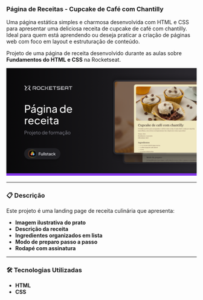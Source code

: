 ### Página de Receitas - Cupcake de Café com Chantilly

Uma página estática simples e charmosa desenvolvida com HTML e CSS para apresentar uma deliciosa receita de cupcake de café com chantilly. Ideal para quem está aprendendo ou deseja praticar a criação de páginas web com foco em layout e estruturação de conteúdo.

Projeto de uma página de receita desenvolvido durante as aulas sobre **Fundamentos do HTML e CSS** na Rocketseat.

![Imagem do Cupcake de Café com Chantilly](assets/hero.png)

---

### 📋 Descrição

Este projeto é uma landing page de receita culinária que apresenta:

- **Imagem ilustrativa do prato**
- **Descrição da receita**
- **Ingredientes organizados em lista**
- **Modo de preparo passo a passo**
- **Rodapé com assinatura**

---

### 🛠️ Tecnologias Utilizadas

- **HTML**
- **CSS**
